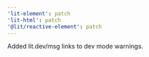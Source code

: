 ```yaml
---
'lit-element': patch
'lit-html': patch
'@lit/reactive-element': patch
---
```


Added lit.dev/msg links to dev mode warnings.
